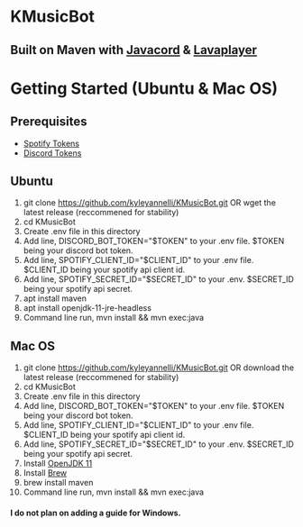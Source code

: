 # KMusicBot
## Built on Maven with [Javacord](https://github.com/Javacord/Javacord) & [Lavaplayer](https://github.com/sedmelluq/lavaplayer)

# Getting Started (Ubuntu & Mac OS)

## Prerequisites
- [Spotify Tokens](https://developer.spotify.com/dashboard/login)
- [Discord Tokens](https://discord.com/developers/applications)

## Ubuntu
1. git clone https://github.com/kyleyannelli/KMusicBot.git OR wget the latest release (reccommened for stability)
2. cd KMusicBot
3. Create .env file in this directory
4. Add line, DISCORD_BOT_TOKEN="$TOKEN" to your .env file. $TOKEN being your discord bot token.
5. Add line, SPOTIFY_CLIENT_ID="$CLIENT_ID" to your .env file. $CLIENT_ID being your spotify api client id.
6. Add line, SPOTIFY_SECRET_ID="$SECRET_ID" to your .env. $SECRET_ID being your spotify api secret.
7. apt install maven
8. apt install openjdk-11-jre-headless
9. Command line run, mvn install && mvn exec:java

## Mac OS
1. git clone https://github.com/kyleyannelli/KMusicBot.git OR download the latest release (reccommened for stability)
2. cd KMusicBot
3. Create .env file in this directory
4. Add line, DISCORD_BOT_TOKEN="$TOKEN" to your .env file. $TOKEN being your discord bot token.
5. Add line, SPOTIFY_CLIENT_ID="$CLIENT_ID" to your .env file. $CLIENT_ID being your spotify api client id.
6. Add line, SPOTIFY_SECRET_ID="$SECRET_ID" to your .env. $SECRET_ID being your spotify api secret.
7. Install [OpenJDK 11](https://www.openlogic.com/openjdk-downloads)
8. Install [Brew](https://brew.sh/)
9. brew install maven
10. Command line run, mvn install && mvn exec:java

#### I do not plan on adding a guide for Windows.
